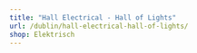 ```yaml
---
title: "Hall Electrical - Hall of Lights"
url: /dublin/hall-electrical-hall-of-lights/
shop: Elektrisch
---
```

